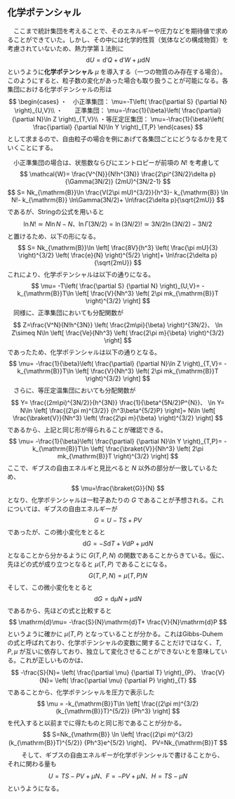 
## 化学ポテンシャル

　ここまで統計集団を考えることで、そのエネルギーや圧力などを期待値で求めることができていた。しかし、その中には化学的性質（気体などの構成物質）を考慮されていないため、熱力学第１法則に
$$
    \mathrm{d}U=
    \mathrm{d}'Q+\mathrm{d}'W+
    \mu\mathrm{d}N
$$
というように**化学ポテンシャル** $\mu$ を導入する（一つの物質のみ存在する場合）。このようにすると、粒子数の変化があった場合も取り扱うことが可能になる。各集団における化学ポテンシャルの形は
$$
    \begin{cases} 
        ・　小正準集団：
        \mu=-T\left(
            \frac{\partial S}
            {\partial N}
        \right)_{U,V}\\
        ・　　正準集団：
        \mu=-\frac{1}{\beta}\left(
            \frac{\partial}
            {\partial N}\ln Z
        \right)_{T,V}\\
        ・等圧定圧集団：
         \mu=-\frac{1}{\beta}\left(
            \frac{\partial}
            {\partial N}\ln Y
        \right)_{T,P}
    \end{cases}
$$
として求まるので、自由粒子の場合を例にあげて各集団ごとにどうなるかを見ていくことにする。

　小正準集団の場合は、状態数ならびにエントロピーが前項の $N!$ を考慮して
$$
    \mathcal{W}=
    \frac{V^{N}}{N!h^{3N}}
    \frac{2\pi^{3N/2}\delta p}
    {\Gamma(3N/2)}
    (2mU)^{3N/2-1}
$$
$$
    S=
    Nk_{\mathrm{B}}\ln
    \frac{V(2\pi mU)^{3/2}}{h^3}-
    k_{\mathrm{B}}
    \ln N!-
    k_{\mathrm{B}}
    \ln\Gamma(3N/2)+
    \ln\frac{2\delta p}{\sqrt{2mU}}
$$
であるが、Stringの公式を用いると
$$
    \ln N!\simeq N\ln N-N、
    \ln\Gamma(3N/2)=\ln (3N/2)!\simeq 
    3N/2\ln(3N/2)-3N/2
$$
と置けるため、以下の形になる。
$$
    S=
    Nk_{\mathrm{B}}\ln
    \left[
    \frac{8V}{h^3}
    \left(
        \frac{\pi mU}{3}
    \right)^{3/2}
    \left(
        \frac{e}{N}
    \right)^{5/2}
    \right]+
    \ln\frac{2\delta p}{\sqrt{2mU}}
$$
これにより、化学ポテンシャルは以下の通りになる。
$$
    \mu=
    -T\left(
        \frac{\partial S}
        {\partial N}
    \right)_{U,V}=
    -k_{\mathrm{B}}T\ln
    \left[
    \frac{V}{Nh^3}
    \left(
        2\pi mk_{\mathrm{B}}T
    \right)^{3/2}
    \right]
$$
　同様に、正準集団においても分配関数が
$$
    Z=\frac{V^N}{N!h^{3N}}
    \left(
        \frac{2m\pi}{\beta}
    \right)^{3N/2}、
    \ln Z\simeq
    N\ln
    \left[
    \frac{Ve}{Nh^3}
    \left(
        \frac{2\pi m}{\beta}
    \right)^{3/2}
    \right]
$$
であったため、化学ポテンシャルは以下の通りとなる。
$$
    \mu=
    -\frac{1}{\beta}\left(
        \frac{\partial}
        {\partial N}\ln Z
    \right)_{T,V}=
    -k_{\mathrm{B}}T\ln
    \left[
    \frac{V}{Nh^3}
    \left(
        2\pi mk_{\mathrm{B}}T
    \right)^{3/2}
    \right]
$$
　さらに、等圧定温集団においても分配関数が
$$
    Y=
    \frac{(2m\pi)^{3N/2}}{h^{3N}}
    \frac{1}{\beta^{5N/2}P^{N}}、
    \ln Y=
    N\ln
    \left[
        \frac{(2\pi m)^{3/2}}
        {h^3\beta^{5/2}P}
    \right]=
    N\ln
    \left[
        \frac{\braket{V}}{Nh^3}
        \left(
            \frac{2\pi m}{\beta}
        \right)^{3/2}
    \right]
$$
であるから、上記と同じ形が得られることが確認できる。
$$
    \mu=
    -\frac{1}{\beta}\left(
        \frac{\partial}
        {\partial N}\ln Y
    \right)_{T,P}=
    -k_{\mathrm{B}}T\ln
    \left[
    \frac{\braket{V}}{Nh^3}
    \left(
        2\pi mk_{\mathrm{B}}T
    \right)^{3/2}
    \right]
$$
ここで、ギブスの自由エネルギと見比べると $N$ 以外の部分が一致しているため、
$$
    \mu=\frac{\braket{G}}{N}
$$
となり、化学ポテンシャルは一粒子あたりの $G$ であることが予想される。これについては、ギブスの自由エネルギーが
$$
    G=U-TS+PV
$$
であったが、この微小変化をとると
$$
    \mathrm{d}G=
    -S\mathrm{d}T+V\mathrm{d}P+
    \mu\mathrm{d}N
$$
となることから分かるように $G(T,P,N)$ の関数であることからきている。仮に、先ほどの式が成り立つとなると $\mu(T,P)$ であることになる。
$$
    G(T,P,N)=\mu(T,P)N
$$
そして、この微小変化をとると
$$
    \mathrm{d}G=
    \mathrm{d}\mu N+
    \mu\mathrm{d}N
$$
であるから、先ほどの式と比較すると
$$
    \mathrm{d}\mu=
    -\frac{S}{N}\mathrm{d}T+
    \frac{V}{N}\mathrm{d}P
$$
というように確かに $\mu(T,P)$ となっていることが分かる。これはGibbs-Duhemの式と呼ばれており、化学ポテンシャルの変数に関することだけではなく、$T,P,\mu$ が互いに依存しており、独立して変化させることができないとを意味している。これが正しいものかは、
$$
    -\frac{S}{N}=
    \left(
        \frac{\partial \mu}
        {\partial T}
    \right)_{P}、
    \frac{V}{N}=
    \left(
        \frac{\partial \mu}
        {\partial P}
    \right)_{T}
$$
であることから、化学ポテンシャルを圧力で表示した
$$
    \mu =
    -k_{\mathrm{B}}T\ln
    \left[
    \frac{(2\pi m)^{3/2}
    (k_{\mathrm{B}}T)^{5/2}}
    {Ph^3}
    \right]
$$
を代入すると以前までに得たものと同じ形であることが分かる。
$$
    S=Nk_{\mathrm{B}}
    \ln
    \left[
    \frac{(2\pi m)^{3/2}
    (k_{\mathrm{B}}T)^{5/2}}
    {Ph^3}e^{5/2}
    \right]、
    PV=Nk_{\mathrm{B}}T
$$
　
　そして、ギブスの自由エネルギーが化学ポテンシャルで書けることから、それに関わる量も
$$
    U=TS-PV+\mu N、
    F=-PV+\mu N、
    H=TS-\mu N
$$
というようになる。